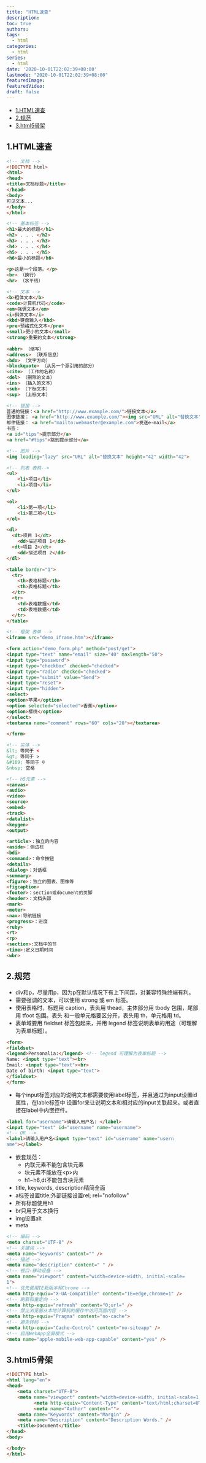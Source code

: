 ```yaml
---
title: "HTML速查"
description:
toc: true
authors:
tags: 
  - html
categories:
  - html
series:
  - html
date: '2020-10-01T22:02:39+08:00'
lastmode: "2020-10-01T22:02:39+08:00"
featuredImage: 
featuredVideo: 
draft: false
---
```

- [1.HTML速查](#1html速查)
- [2.规范](#2规范)
- [3.html5骨架](#3html5骨架)

## 1.HTML速查
```html
<!-- 文档 -->
<!DOCTYPE html>
<html>
<head>
<title>文档标题</title>
</head>
<body>
可见文本...
</body>
</html>
```

```html
<!-- 基本标签 -->
<h1>最大的标题</h1>
<h2> . . . </h2>
<h3> . . . </h3>
<h4> . . . </h4>
<h5> . . . </h5>
<h6>最小的标题</h6>
 
<p>这是一个段落。</p>
<br> （换行）
<hr> （水平线）
```

```html
<!-- 文本 -->
<b>粗体文本</b>
<code>计算机代码</code>
<em>强调文本</em>
<i>斜体文本</i>
<kbd>键盘输入</kbd> 
<pre>预格式化文本</pre>
<small>更小的文本</small>
<strong>重要的文本</strong>
 
<abbr> （缩写）
<address> （联系信息）
<bdo> （文字方向）
<blockquote> （从另一个源引用的部分）
<cite> （工作的名称）
<del> （删除的文本）
<ins> （插入的文本）
<sub> （下标文本）
<sup> （上标文本）
```

```html
<!-- 链接 -->
普通的链接：<a href="http://www.example.com/">链接文本</a>
图像链接： <a href="http://www.example.com/"><img src="URL" alt="替换文本"></a>
邮件链接： <a href="mailto:webmaster@example.com">发送e-mail</a>
书签：
<a id="tips">提示部分</a>
<a href="#tips">跳到提示部分</a>
```

```html
<!-- 图片 -->
<img loading="lazy" src="URL" alt="替换文本" height="42" width="42">
```

```html
<!-- 列表 表格-->
<ul>
    <li>项目</li>
    <li>项目</li>
</ul>

<ol>
    <li>第一项</li>
    <li>第二项</li>
</ol>

<dl>
  <dt>项目 1</dt>
    <dd>描述项目 1</dd>
  <dt>项目 2</dt>
    <dd>描述项目 2</dd>
</dl>

<table border="1">
  <tr>
    <th>表格标题</th>
    <th>表格标题</th>
  </tr>
  <tr>
    <td>表格数据</td>
    <td>表格数据</td>
  </tr>
</table>
```

```html
<!-- 框架 表单 -->
<iframe src="demo_iframe.htm"></iframe>

<form action="demo_form.php" method="post/get">
<input type="text" name="email" size="40" maxlength="50">
<input type="password">
<input type="checkbox" checked="checked">
<input type="radio" checked="checked">
<input type="submit" value="Send">
<input type="reset">
<input type="hidden">
<select>
<option>苹果</option>
<option selected="selected">香蕉</option>
<option>樱桃</option>
</select>
<textarea name="comment" rows="60" cols="20"></textarea>

</form>
```

```html
<!-- 实体 -->
&lt; 等同于 <
&gt; 等同于 >
&#169; 等同于 ©
&nbsp; 空格
```

```html
<!-- h5元素 -->
<canvas>
<audio>
<video>
<source>
<embed>
<track>
<datalist>
<keygen>
<output>

<article>：独立的内容
<aside>：侧边栏
<bdi>
<command>：命令按钮
<details>
<dialog>：对话框
<summary>
<figure>：独立的图表、图像等
<figcaption>
<footer>：section或document的页脚
<header>：文档头部
<mark>
<meter>
<nav>:导航链接
<progress>：进度
<ruby>
<rt>
<rp>
<section>:文档中的节
<time>:定义日期时间
<wbr>
```

## 2.规范
- div和p，尽量⽤p，因为p在默认情况下有上下间距，对兼容特殊终端有利。
- 需要强调的⽂本，可以使⽤ strong 或 em 标签。
- 使⽤表格时，标题⽤ caption，表头⽤ thead，主体部分⽤ tbody 包围，尾部⽤ tfoot 包围。表头
和⼀般单元格要区分开，表头⽤ th，单元格⽤ td。
- 表单域要⽤ fieldset 标签包起来，并⽤ legend 标签说明表单的⽤途（可理解为表单标题）。
```html
<form>
<fieldset>
<legend>Personalia:</legend> <!-- legend 可理解为表单标题 -->
Name: <input type="text"><br>
Email: <input type="text"><br>
Date of birth: <input type="text">
</fieldset>
</form>
```
- 每个input标签对应的说明⽂本都需要使⽤label标签，并且通过为input设置id属性，在lable标签中
设置for来让说明⽂本和相对应的input关联起来。或者直接在label中内嵌控件。
```html
<label for="username">请输⼊⽤户名: </label>
<input type="text" id="username" name="username">
<!-- OR -->
<label>请输⼊⽤户名<input type="text" id="username" name="usern
ame"></label>
```
- 嵌套规范：
   + 内联元素不能包含块元素
   + 块元素不能放在\<p\>内
   + h1~h6,dt不能包含块元素
- title, keywords, description精简全面
- a标签设置title;外部链接设置rel; rel="nofollow"
- 所有标题使用h1
- br只用于文本换行
- img设置alt
- meta
```html
<!-- 编码 -->
<meta charset="UTF-8" />
<!-- 关键词 -->
<meta name="keywords" content="" />
<!-- 描述 -->
<meta name="description" content=" " />
<!-- 视口-移动设备 -->
<meta name="viewport" content="width=device-width, initial-scale=
1">
<!-- 优先使用IE新版本和Chrome -->
<meta http-equiv="X-UA-Compatible" content="IE=edge,chrome=1" />
<!-- 刷新和重定向 -->
<meta http-equiv="refresh" content="0;url=" />
<!-- 禁⽌浏览器从本地计算机的缓存中访问⻚⾯内容 -->
<meta http-equiv="Pragma" content="no-cache">
<!-- 避免转码 -->
<meta http-equiv="Cache-Control" content="no-siteapp" />
<!-- 启用WebApp全屏模式 -->
<meta name="apple-mobile-web-app-capable" content="yes" />
```

## 3.html5骨架
```html
<!DOCTYPE html>
<html lang="en">
<head>
    <meta charset="UTF-8">
    <meta name="viewport" content="width=device-width, initial-scale=1.0">
	      <meta http-equiv="Content-Type" content="text/html;charset=UTF-8">
	      <meta name="Author" content="">
    <meta name="Keywords" content="Margin" />
    <meta name="Description" content="Description Words." />
    <title>Document</title>
</head>
<body>

</body>
</html>

```